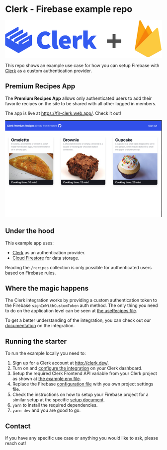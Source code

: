 # Clerk - Firebase example repo

<img src="./docs/logo.png" />

This repo shows an example use case for how you can setup Firebase with [Clerk](https://clerk.dev) as a custom authentication provider.

## Premium Recipes App

The **Premium Recipes App** allows only authenticated users to add their favorite recipes on the site to be shared with all other logged in members.

The app is live at https://fir-clerk.web.app/. Check it out!

<img src="./docs/show.png"/>

## Under the hood

This example app uses:

- [Clerk](https://clerk.dev) as an authentication provider.
- [Cloud Firestore](https://firebase.google.com/products/firestore) for data storage.

Reading the `/recipes` collection is only possible for authenticated users based on Firebase rules.

## Where the magic happens

The Clerk integration works by providing a custom authentication token to the Firebase `signInWithCustomToken` auth method. The only thing you need to do on the application level can be seen at [the useRecipes file](./client/hooks/useRecipes.ts#16).

To get a better understanding of the integration, you can check out our [documentation](https://docs.clerk.dev/frontend/integrations/firebase) on the integration.

## Running the starter

To run the example locally you need to:

1. Sign up for a Clerk account at http://clerk.dev/.
2. Turn on and [configure the integration](https://docs.clerk.dev/frontend/integrations/firebase) on your Clerk dashboard.
3. Setup the required Clerk Frontend API variable from your Clerk project as shown at [the example env file](./.env.example).
4. Replace the Firebase [configuration file](./config/firebase.web.ts) with you own project settings file.
5. Check the instructions on how to setup your Firebase project for a similar setup at the specific [setup document](./docs/firebase_setup.md).
6. `yarn` to install the required dependencies.
7. `yarn dev` and you are good to go.

## Contact

If you have any specific use case or anything you would like to ask, please reach out!
